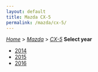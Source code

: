 ```yaml
---
layout: default
title: Mazda CX-5
permalink: /mazda/cx-5/
---
```

[*Home*](/) > [*Mazda*](/mazda/) > [*CX-5*](/mazda/cx-5/)
**Select year**
- [2014](/mazda/cx-5/2014/)
- [2015](/mazda/cx-5/2015/)
- [2016](/mazda/cx-5/2016/)
